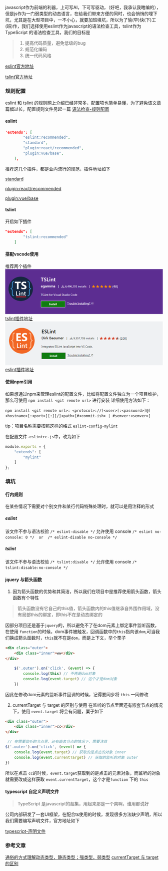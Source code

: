 javascript作为前端的利器，上可写AI，下可写驱动，（好吧，我承认我瞎编的），但是js作为一门弱类型的动态语言，在给我们带来方便的同时，也会悄悄的埋下坑，尤其是在大型项目中，一不小心，就要加班填坑，所以为了愉(早)快(下)工(班)作，我们选择使用eslint作为javascript的语法检查工具，tslint作为TypeScript 的语法检查工具，我们的目标是

> 1. 提高代码质量，避免低级的bug
> 2. 规范化编码
> 3. 统一代码风格

[eslint官方地址](http://eslint.cn/)

[tslint官方地址](https://palantir.github.io/tslint/)

### 规则配置
eslint 和 tslint 的规则网上介绍已经非常多，配置项也简单易懂，为了避免该文章篇幅过长，配置规则文件另起一篇 [语法检查-规则配置](https://juejin.im/post/5b3859a36fb9a00e4d53fc85)

#### eslint
```json
'extends': [
        "eslint:recommended",
        "standard",
        "plugin:react/recommended",
        "plugin:vue/base",
    ],
```
推荐这几个插件，都是业内流行的规范，插件地址如下

[standard](https://github.com/standard/eslint-config-standard)

[plugin:react/recommended](https://github.com/yannickcr/eslint-plugin-react)

[plugin:vue/base](https://github.com/vuejs/eslint-plugin-vue)
#### tslint

开启如下插件
```json
"extends": [
        "tslint:recommended"
    ]
```

#### 搭配vscode使用  
推荐两个插件
![tslint插件](./image/tslint.jpg)
[tslint插件地址](https://marketplace.visualstudio.com/items?itemName=eg2.tslint)
![eslint插件](./image/eslint.jpg)
[eslint插件地址](https://marketplace.visualstudio.com/items?itemName=dbaeumer.vscode-eslint)
#### 使用npm引用
如果想通过npm来管理eslint的配置文件，比如将配置文件独立为一个项目维护，那么可使用 `npm install <git remote url>` 进行安装
详细使用方法如下：

`npm install <git remote url>: <protocol>://[<user>[:<password>]@]<hostname>[:<port>][:][/]<path>[#<commit-ish> | #semver:<semver>]`

tip：项目名称需要按照这样的格式 `eslint-config-mylint`

在配置文件`.eslintrc.js`中，改为如下
```javascript
module.exports = {
    "extends": [
        "mylint"
    ]
};
```


### 填坑

#### 行内规则
在某些情况下需要对个别文件和某行代码特殊处理时，就可以是用注释的形式

##### eslint
该文件不参与语法校验 `/* eslint-disable */`
允许使用 console `/* eslint no-console: 0 */  or  /* eslint-disable no-console */`

##### tslint
该文件不参与语法校验 `/* tslint:disable */`
允许使用 console `/* tslint:disable:no-console */`

#### jquery 与箭头函数
1. 因为箭头函数的优势和其简洁，所以我们在项目中是推荐使用箭头函数，箭头函数有个特性

> 箭头函数没有它自己的this值，箭头函数内的this值继承自外围作用域，没有局部this的绑定，即this不在是动态绑定的

因部分项目还是基于`jquery`的，所以避免不了在dom元素上绑定事件监听函数，在使用 `function`的时候，dom事件被触发，回调函数中的`this`指向该`dom`,可当我们换成箭头函数时，`this`就不在是`dom`，而是上下文，举个栗子

```html
<div class="outer">
    <div class="inner">ww</div>
</div>
```

```javascript
    $('.outer').on('click', (event) => {
        console.log(this) // 不再是dom对象
        console.log(event.target) // 这个才是dom对象
    })
```

因此在修改dom元素的监听事件回调的时候，记得要同步将 `this` 一同修改

2. currentTarget 与 target 的区别与使用
在监听的节点里面还有嵌套节点的情况下，使用 `event.target` 将会有问题，栗子如下

```html
<div class="outer">
    <div class="inner">cc</div>
</div>
```

```javascript
 // 在需要监听的节点里，还有嵌套节点的情况下，需要注意
$('.outer').on('click', (event) => {
    console.log(event.target) // 获取的是点击的对象 inner
    console.log(event.currentTarget) // 获取的监听的对象 outer
})
```
所以在点击 `cc`的时候，`event.target`获取到的是点击的元素对象，而监听的对象就需要改成这样获取 `event.currentTarget`，这个才是`function` 下的 `this`

#### typescript 自定义声明文件
> TypeScript 是javascript的超集，用起来那是一个爽啊，谁用都说好

公司内部研发了一套UI框架，在配合ts使用的时候，发现很多方法缺少声明，所以我们需要编写声明文件，官方地址如下

[typescript-声明文件](https://www.tslang.cn/docs/handbook/declaration-files/library-structures.html)


### 参考文章
[通俗的方式理解动态类型，静态类型；强类型，弱类型](https://segmentfault.com/a/1190000012372372)
[currentTarget 与 target 的区别](http://www.calledt.com/target-and-currenttarget/)